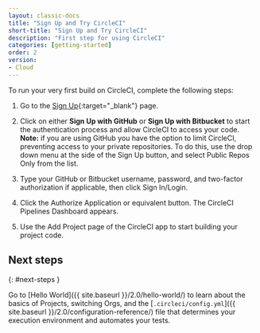 ```yaml
---
layout: classic-docs
title: "Sign Up and Try CircleCI"
short-title: "Sign Up and Try CircleCI"
description: "First step for using CircleCI"
categories: [getting-started]
order: 2
version:
- Cloud
---
```


To run your very first build on CircleCI, complete the following steps:

1. Go to the [Sign Up](https://circleci.com/signup/){:target="_blank"} page.

2. Click on either **Sign Up with GitHub** or **Sign Up with Bitbucket** to start the authentication process and allow CircleCI to access your code. **Note:** if you are using GitHub you have the option to limit CircleCI, preventing access to your private repositories. To do this, use the drop down menu at the side of the Sign Up button, and select Public Repos Only from the list.

3. Type your GitHub or Bitbucket username, password, and two-factor authorization if applicable, then click Sign In/Login.

4. Click the Authorize Application or equivalent button. The CircleCI Pipelines Dashboard appears.

5. Use the Add Project page of the CircleCI app to start building your project code.

## Next steps
{: #next-steps }

Go to [Hello World]({{ site.baseurl }}/2.0/hello-world/) to learn about the basics of Projects, switching Orgs, and the [`.circleci/config.yml`]({{ site.baseurl }}/2.0/configuration-reference/) file that determines your execution environment and automates your tests.
